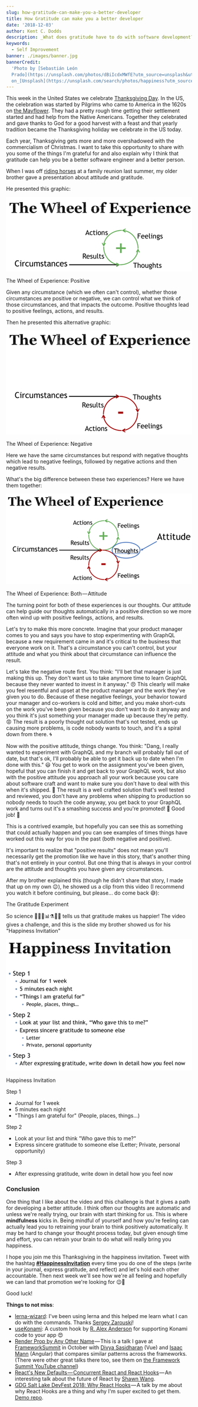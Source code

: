 ```yaml
---
slug: how-gratitude-can-make-you-a-better-developer
title: How Gratitude can make you a better developer
date: '2018-12-03'
author: Kent C. Dodds
description: _What does gratitude have to do with software development?_
keywords:
  - Self Improvement
banner: ./images/banner.jpg
bannerCredit:
  'Photo by [Sebastián León
  Prado](https://unsplash.com/photos/dBiIcdxMWfE?utm_source=unsplash&utm_medium=referral&utm_content=creditCopyText)
  on_[Unsplash](https://unsplash.com/search/photos/happiness?utm_source=unsplash&utm_medium=referral&utm_content=creditCopyText)'
---
```


This week in the United States we celebrate
[Thanksgiving Day](https://en.wikipedia.org/wiki/Thanksgiving). In the US, the
celebration was started by Pilgrims who came to America in the 1620s on
[the Mayflower](https://en.wikipedia.org/wiki/Mayflower). They had a pretty
rough time getting their settlement started and had help from the Native
Americans. Together they celebrated and gave thanks to God for a good harvest
with a feast and that yearly tradition became the Thanksgiving holiday we
celebrate in the US today.

Each year, Thanksgiving gets more and more overshadowed with the commercialism
of Christmas. I want to take this opportunity to share with you some of the
things I'm grateful for and also explain why I think that gratitude can help you
be a better software engineer and a better person.

When I was off
[riding horses](https://twitter.com/kentcdodds/status/1043644565041819648) at a
family reunion last summer, my older brother gave a presentation about attitude
and gratitude.

He presented this graphic:

![](./images/0.png)

<figcaption>The Wheel of Experience: Positive</figcaption>

Given any circumstance (which we often can't control), whether those
circumstances are positive or negative, we can control what we think of those
circumstances, and that impacts the outcome. Positive thoughts lead to positive
feelings, actions, and results.

Then he presented this alternative graphic:

![](./images/1.png)

<figcaption>The Wheel of Experience: Negative</figcaption>

Here we have the same circumstances but respond with negative thoughts which
lead to negative feelings, followed by negative actions and then negative
results.

What's the big difference between these two experiences? Here we have them
together:

![](./images/2.png)

<figcaption>The Wheel of Experience: Both — Attitude</figcaption>

The turning point for both of these experiences is our thoughts. Our attitude
can help guide our thoughts automatically in a positive direction so we more
often wind up with positive feelings, actions, and results.

Let's try to make this more concrete. Imagine that your product manager comes to
you and says you have to stop experimenting with GraphQL because a new
requirement came in and it's critical to the business that everyone work on it.
That's a circumstance you can't control, but your attitude and what you think
about that circumstance can influence the result.

Let's take the negative route first. You think: "I'll bet that manager is just
making this up. They don't want us to take anymore time to learn GraphQL because
they never wanted to invest in it anyway." 😠 This clearly will make you feel
resentful and upset at the product manager and the work they've given you to do.
Because of these negative feelings, your behavior toward your manager and
co-workers is cold and bitter, and you make short-cuts on the work you've been
given because you don't want to do it anyway and you think it's just something
your manager made up because they're petty. 😡 The result is a poorly thought
out solution that's not tested, ends up causing more problems, is code nobody
wants to touch, and it's a spiral down from there. 🌀

Now with the positive attitude, things change. You think: "Dang, I really wanted
to experiment with GraphQL and my branch will probably fall out of date, but
that's ok, I'll probably be able to get it back up to date when I'm done with
this." 😃 You get to work on the assignment you've been given, hopeful that you
can finish it and get back to your GraphQL work, but also with the positive
attitude you approach all your work because you care about software craft and
want to make sure you don't have to deal with this when it's shipped. 🚢 The
result is a well crafted solution that's well tested and reviewed, you don't
have any problems when shipping to production so nobody needs to touch the code
anyway, you get back to your GraphQL work and turns out it's a smashing success
and you're promoted! 🥇 Good job! 👏

This is a contrived example, but hopefully you can see this as something that
could actually happen and you can see examples of times things have worked out
this way for you in the past (both negative and positive).

It's important to realize that "positive results" does not mean you'll
necessarily get the promotion like we have in this story, that's another thing
that's not entirely in your control. But one thing that is always in your
control are the attitude and thoughts you have given any circumstances.

After my brother explained this (though he didn't share that story, I made that
up on my own 😉), he showed us a clip from this video (I recommend you watch it
before continuing, but please... do come back 😅):

<figcaption>The Gratitude Experiment</figcaption>

So science 👩‍🔬🔬📊⚗️👨‍🔬 tells us that gratitude makes us happier! The video gives
a challenge, and this is the slide my brother showed us for his "Happiness
Invitation"

![](./images/3.png)

<figcaption>Happiness Invitation</figcaption>

Step 1

- Journal for 1 week
- 5 minutes each night
- "Things I am grateful for" (People, places, things...)

Step 2

- Look at your list and think "Who gave this to me?"
- Express sincere gratitude to someone else (Letter; Private, personal
  opportunity)

Step 3

- After expressing gratitude, write down in detail how you feel now

### Conclusion

One thing that I like about the video and this challenge is that it gives a path
for developing a better attitude. I think often our thoughts are automatic and
unless we're really trying, our brain with start thinking for us. This is where
**mindfulness** kicks in. Being mindful of yourself and how you're feeling can
actually lead you to retraining your brain to think positively automatically. It
may be hard to change your thought process today, but given enough time and
effort, you can retrain your brain to do what will really bring you happiness.

I hope you join me this Thanksgiving in the happiness invitation. Tweet with the
hashtag
[**#HappinessInvitation**](https://twitter.com/hashtag/HappinessInvitation)
every time you do one of the steps (write in your journal, express gratitude,
and reflect) and let's hold each other accountable. Then next week we'll see how
we're all feeling and hopefully we can land that promotion we're looking for
😉🥇

Good luck!

**Things to not miss**:

- [lerna-wizard](https://github.com/szarouski/lerna-wizard): I've been using
  lerna and this helped me learn what I can do with the commands. Thanks
  [Sergey Zarouski](https://twitter.com/webuniverseio)!
- [useKonami](https://github.com/alexanderson1993/react-konami-hook): A custom
  hook by [R. Alex Anderson](https://twitter.com/ralex1993) for supporting
  Konami code to your app 😍
- [Render Prop by Any Other Name](https://www.youtube.com/watch?v=pjDOJdMM2eg&list=PLV5CVI1eNcJgNqzNwcs4UKrlJdhfDjshf) — This
  is a talk I gave at [FrameworkSummit](https://twitter.com/FrameworkSummit) in
  October with [Divya Sasidharan](https://twitter.com/ShortDiv) (Vue) and
  [Isaac Mann](https://twitter.com/MannIsaac) (Angular) that compares similar
  patterns across the frameworks. (There were other great talks there too, see
  them on
  [the Framework Summit YouTube channel](https://www.youtube.com/channel/UCUTZdTjqY9ypGfpYWvSHC2w))
- [React's New Defaults — Concurrent React and React Hooks](https://www.youtube.com/watch?v=vhWaMPQhMLQ) — An
  interesting talk about the future of React by
  [Shawn Wang](https://twitter.com/swyx).
- [GDG Salt Lake DevFest 2018: Why React Hooks](https://www.youtube.com/watch?v=zWsZcBiwgVE&list=PLV5CVI1eNcJgNqzNwcs4UKrlJdhfDjshf) — A
  talk by me about why React Hooks are a thing and why I'm super excited to get
  them. [Demo repo](https://github.com/kentcdodds/gdg-devfest-2018-react).

